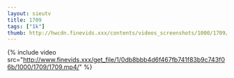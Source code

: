 ```yaml
--- 
layout: sieutv
title: 1709
tags: ["1k"]
thumb: http://hwcdn.finevids.xxx/contents/videos_screenshots/1000/1709/preview.mp4.jpg
---
```

{% include video src="http://www.finevids.xxx/get_file/1/0db8bbb4d6f467fb741f83b9c743f06b/1000/1709/1709.mp4/" %} 
